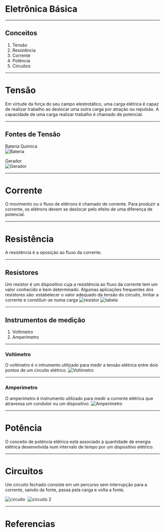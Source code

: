 # Eletrônica Básica

---

## Conceitos

1. Tensão
1. Resistência
1. Corrente
1. Potência
1. Circuitos

---

# Tensão

  Em virtude da força do seu campo elestrotático, uma carga elétrica é capaz de realizar trabalho ao deslocar uma outra carga por atração ou repulsão. A capacidade de uma carga realizar trabalho é chamado de potencial.

---

## Fontes de Tensão

  Bateria Quimica  
  ![Bateria](http://www.netsupri.com.br/image/data/pilhasbateriasfoto.jpg)
  
  Gerador  
  ![Gerador](http://galvaomaquinas.com.br/image/cache/data/gerador/gerador%20nova-500x500.jpg)

---

# Corrente

  O movimento ou o fluxo de elétrons é chamado de corrente. Para produzir a corrente, os elétrons devem se deslocar pelo efeito de uma diferença de potencial.

---

# Resistência
  
  A resistência é a oposição ao fluxo da corrente.

---

## Resistores

  Um resistor é um dispositivo cuja a resistência ao fluxo da corrente tem um valor conhecido e bem determinado.
  Algumas aplicações frequentes dos resistores são: estabelecer o valor adequado da tensão do circuito, limitar a corrente e constituir-se numa carga
  ![resistor](http://evolutec.ind.br/wp-content/uploads/2016/07/Post-004-27-07-2016_Principal.png)
  ![tabela](http://blog.render.com.br/wp-content/uploads/2014/06/Resistores-01.png)

---

## Instrumentos de medição

  1. Voltimetro
  1. Amperímetro

---
### Voltimetro

  O voltimetro é o intrumento utilizado para medir a tensão elétrica entre dois pontos de um circuito elétrico.
  ![Voltimetro](https://s3-sa-east-1.amazonaws.com/multilogica-files/Tutorial_Multilogica-Shop_Arduino_Voltimetro_4b.jpg)
  
---

### Amperimetro

  O amperimetro é instrumento utilizado para medir a corrente elétrica que atravessa um condutor ou um dispositivo.
  ![Amperimetro](https://encrypted-tbn0.gstatic.com/images?q=tbn:ANd9GcSsjTpZ3elBEE5nNIcuEd40mtsjol-Kzi-_0_fd3OwgJ5PxVryi)

---
# Potência

  O conceito de potência elétrica está associado à quantidade de energia elétrica desenvolvida num intervalo de tempo por um dispositivo elétrico.

---

# Circuitos

  Um circuito fechado consiste em um percurso sem interrupção para a corrente, saindo da fonte, passa pela carga e volta a fonte.
  
  ![circuito](http://alunosonline.uol.com.br/upload/conteudo/images/O%20sentido%20da%20corrente%20eletrica%20que%20circula%20o%20circuito%20%20do%20polo%20positivo%20para%20o%20negativo.jpg)
  ![circuito 2](http://3.bp.blogspot.com/_yhcFVb0usrM/TJJR4PbmCxI/AAAAAAAABw0/GYtX8kk9qGk/s320/circuito.png)

---

# Referencias


